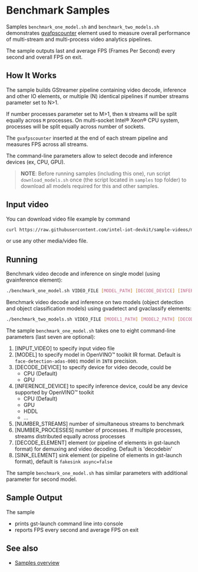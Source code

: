 # Benchmark Samples

Samples `benchmark_one_model.sh` and `benchmark_two_models.sh` demonstrates [gvafpscounter](https://dlstreamer.github.io/elements/gvafpscounter.html) element used to measure overall performance of multi-stream and multi-process video analytics pipelines.

The sample outputs last and average FPS (Frames Per Second) every second and overall FPS on exit.

## How It Works
The sample builds GStreamer pipeline containing video decode, inference and other IO elements, or multiple (N) identical pipelines if number streams parameter set to N>1.

If number processes parameter set to M>1, then `N` streams will be split equally across `M` processes. On multi-socket Intel® Xeon® CPU system, processes will be split equally across number of sockets.

The `gvafpscounter` inserted at the end of each stream pipeline and measures FPS across all streams.

The command-line parameters allow to select decode and inference devices (ex, CPU, GPU).

> **NOTE**: Before running samples (including this one), run script `download_models.sh` once (the script located in `samples` top folder) to download all models required for this and other samples.

## Input video

You can download video file example by command
```sh
curl https://raw.githubusercontent.com/intel-iot-devkit/sample-videos/master/head-pose-face-detection-female-and-male.mp4 --output /path/to/your/video/head-pose-face-detection-female-and-male.mp4
```
or use any other media/video file.

## Running

Benchmark video decode and inference on single model (using gvainference element):
```sh
./benchmark_one_model.sh VIDEO_FILE [MODEL_PATH] [DECODE_DEVICE] [INFERENCE_DEVICE] [NUMBER_STREAMS] [NUMBER_PROCESSES] [DECODE_ELEMENT] [SINK_ELEMENT]
```

Benchmark video decode and inference on two models (object detection and object classification models) using gvadetect and gvaclassify elements:
```sh
./benchmark_two_models.sh VIDEO_FILE [MODEL1_PATH] [MODEL2_PATH] [DECODE_DEVICE] [INFERENCE_DEVICE] [NUMBER_STREAMS] [NUMBER_PROCESSES] [DECODE_ELEMENT] [SINK_ELEMENT]
```

The sample `benchmark_one_model.sh` takes one to eight command-line parameters (last seven are optional):
1. [INPUT_VIDEO] to specify input video file
2. [MODEL] to specify model in OpenVINO™ toolkit IR format. Default is `face-detection-adas-0001` model in `INT8` precision.
3. [DECODE_DEVICE] to specify device for video decode, could be
    * CPU (Default)
    * GPU
4. [INFERENCE_DEVICE] to specify inference device, could be any device supported by OpenVINO™ toolkit
    * CPU (Default)
    * GPU
    * HDDL
    * ...
5. [NUMBER_STREAMS] number of simultaneous streams to benchmark
6. [NUMBER_PROCESSES] number of processes. If multiple processes, streams distributed equally across processes
7. [DECODE_ELEMENT] element (or pipeline of elements in gst-launch format) for demuxing and video decoding. Default is 'decodebin'
8. [SINK_ELEMENT] sink element (or pipeline of elements in gst-launch format), default is `fakesink async=false`

The sample `benchmark_one_model.sh` has similar parameters with additional parameter for second model.

## Sample Output

The sample
* prints gst-launch command line into console
* reports FPS every second and average FPS on exit

## See also
* [Samples overview](../README.md)
